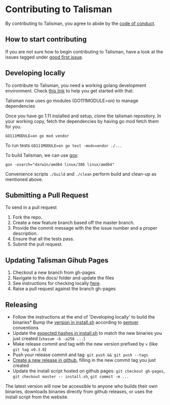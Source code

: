 # Contributing to Talisman

By contributing to Talisman, you agree to abide by the [code of conduct](CODE_OF_CONDUCT.md).

## How to start contributing

If you are not sure how to begin contributing to Talisman, have a look at the issues tagged under [good first issue](https://github.com/thoughtworks/talisman/labels/good%20first%20issue).

## Developing locally

To contribute to Talisman, you need a working golang development
environment. Check [this link](https://golang.org/doc/install) to help
you get started with that.

Talisman now uses go modules (GO111MODULE=on) to manage dependencies

Once you have go 1.11 installed and setup, clone the talisman repository. In your
working copy, fetch the dependencies by having go mod fetch them for
you.

```
GO111MODULE=on go mod vendor
```

To run tests `GO111MODULE=on go test -mod=vendor ./...`

To build Talisman, we can use [gox](https://github.com/mitchellh/gox):

```
gox -osarch="darwin/amd64 linux/386 linux/amd64"
```

Convenience scripts `./build` and `./clean` perform build and clean-up as mentioned above.

## Submitting a Pull Request

To send in a pull request

1. Fork the repo.
2. Create a new feature branch based off the master branch.
3. Provide the commit message with the the issue number and a proper description.
4. Ensure that all the tests pass.
5. Submit the pull request.

## Updating Talisman Gihub Pages 

1. Checkout a new branch from gh-pages
2. Navigate to the docs/ folder and update the files
3. See instructions for checking locally [here](https://github.com/thoughtworks/talisman/blob/gh-pages/README.md). 
4. Raise a pull request against the branch gh-pages

## Releasing

* Follow the instructions at the end of 'Developing locally' to build the binaries* Bump the [version in install.sh](https://github.com/thoughtworks/talisman/blob/d4b1b1d11137dbb173bf681a03f16183a9d82255/install.sh#L10) according to [semver](https://semver.org/) conventions
* Update the [expected hashes in install.sh](https://github.com/thoughtworks/talisman/blob/d4b1b1d11137dbb173bf681a03f16183a9d82255/install.sh#L16-L18) to match the new binaries you just created (`shasum -b -a256 ...`)
* Make release commit and tag with the new version prefixed by `v` (like `git tag v0.3.0`)
* Push your release commit and tag: `git push && git push --tags`
* [Create a new release in github](https://github.com/thoughtworks/talisman/releases/new), filling in the new commit tag you just created
* Update the install script hosted on github pages: `git checkout gh-pages`, `git checkout master -- install.sh`, `git commit -m ...`

The latest version will now be accessible to anyone who builds their own binaries, downloads binaries directly from github releases, or uses the install script from the website.
